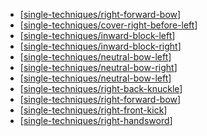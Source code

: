 - [[single-techniques/right-forward-bow]]
- [[single-techniques/cover-right-before-left]]
- [[single-techniques/inward-block-left]]
- [[single-techniques/inward-block-right]]
- [[single-techniques/neutral-bow-left]]
- [[single-techniques/neutral-bow-right]]
- [[single-techniques/neutral-bow-left]]
- [[single-techniques/right-back-knuckle]]
- [[single-techniques/right-forward-bow]]
- [[single-techniques/right-front-kick]]
- [[single-techniques/right-handsword]]

[//begin]: # "Autogenerated link references for markdown compatibility"
[single-techniques/right-forward-bow]: single-techniques/right-forward-bow "Right Forward Bow"
[single-techniques/cover-right-before-left]: single-techniques/cover-right-before-left "Cover Right before Left"
[single-techniques/inward-block-left]: single-techniques/inward-block-left "Left Inward Block"
[single-techniques/inward-block-right]: single-techniques/inward-block-right "Right Inward Block"
[single-techniques/neutral-bow-left]: single-techniques/neutral-bow-left "Left Neutral Bow"
[single-techniques/neutral-bow-right]: single-techniques/neutral-bow-right "Right Neutral Bow"
[single-techniques/right-back-knuckle]: single-techniques/right-back-knuckle "Right Back Knuckle"
[single-techniques/right-front-kick]: single-techniques/right-front-kick "Right Front Kick"
[single-techniques/right-handsword]: single-techniques/right-handsword "Right Handsword"
[//end]: # "Autogenerated link references"

